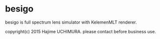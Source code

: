 # besigo
besigo is full spectrum lens simulator with KelemenMLT renderer.

copyright(c) 2015 Hajime UCHIMURA.
please contact before business use.
